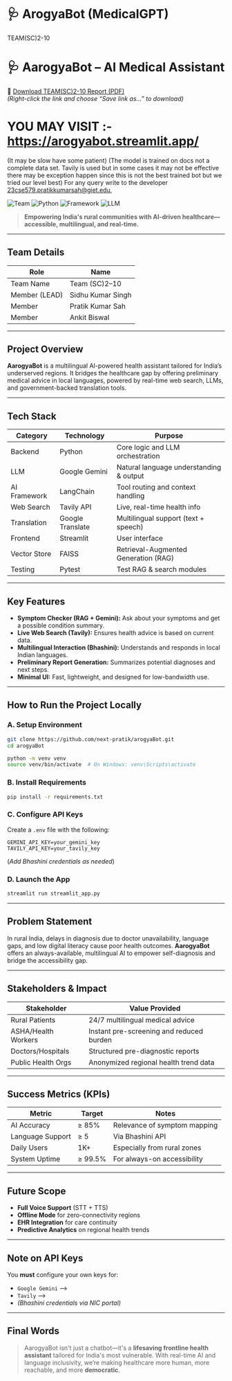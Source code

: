 # 🩺 ArogyaBot (MedicalGPT)

TEAM(SC)2-10 
# 🩺 AarogyaBot – AI Medical Assistant

📎 [Download TEAM(SC)2-10 Report (PDF)](https://github.com/next-pratik/arogyaBot/blob/main/TEAM(SC)2-10.pdf)  
*(Right-click the link and choose “Save link as…” to download)*

# YOU MAY VISIT :- https://arogyabot.streamlit.app/
(It may be slow have some patient)
(The model is trained on docs not a complete data set. Tavily is used but in some cases it may not be effective there may be exception happen since this is not the best trained bot but we tried our level best)
For any query write to the developer 23cse579.pratikkumarsah@giet.edu,

![Team](https://img.shields.io/badge/Team-Team(SC)2--10-green.svg)
![Python](https://img.shields.io/badge/Python-3.8+-blue.svg)
![Framework](https://img.shields.io/badge/Framework-Streamlit-red.svg)
![LLM](https://img.shields.io/badge/LLM-Gemini-purple.svg)

> **Empowering India's rural communities with AI-driven healthcare—accessible, multilingual, and real-time.**

---

##  Team Details

| Role         | Name              |
|--------------|-------------------|
| Team Name    | Team (SC)2–10     |
| Member (LEAD)| Sidhu Kumar Singh |
| Member       | Pratik Kumar Sah  |
| Member       | Ankit Biswal      |

---

## Project Overview

**AarogyaBot** is a multilingual AI-powered health assistant tailored for India’s underserved regions. It bridges the healthcare gap by offering preliminary medical advice in local languages, powered by real-time web search, LLMs, and government-backed translation tools.

---

## Tech Stack

| Category       | Technology       | Purpose                                 |
|----------------|------------------|-----------------------------------------|
| Backend        | Python           | Core logic and LLM orchestration        |
| LLM            | Google Gemini    | Natural language understanding & output |
| AI Framework   | LangChain        | Tool routing and context handling       |
| Web Search     | Tavily API       | Live, real-time health info             |
| Translation    | Google Translate | Multilingual support (text + speech)    |
| Frontend       | Streamlit        | User interface                          |
| Vector Store   | FAISS            | Retrieval-Augmented Generation (RAG)    |
| Testing        | Pytest           | Test RAG & search modules               |

---

##  Key Features

-  **Symptom Checker (RAG + Gemini):** Ask about your symptoms and get a possible condition summary.
-  **Live Web Search (Tavily):** Ensures health advice is based on current data.
-  **Multilingual Interaction (Bhashini):** Understands and responds in local Indian languages.
-  **Preliminary Report Generation:** Summarizes potential diagnoses and next steps.
-  **Minimal UI:** Fast, lightweight, and designed for low-bandwidth use.

---

##  How to Run the Project Locally

### A. Setup Environment

```bash
git clone https://github.com/next-pratik/arogyaBot.git
cd arogyaBot

python -m venv venv
source venv/bin/activate  # On Windows: venv\Scripts\activate
```

### B. Install Requirements

```bash
pip install -r requirements.txt
```

### C. Configure API Keys

Create a `.env` file with the following:

```env
GEMINI_API_KEY=your_gemini_key
TAVILY_API_KEY=your_tavily_key
```

(*Add Bhashini credentials as needed*)

### D. Launch the App

```bash
streamlit run streamlit_app.py
```

---

## Problem Statement

In rural India, delays in diagnosis due to doctor unavailability, language gaps, and low digital literacy cause poor health outcomes. **AarogyaBot** offers an always-available, multilingual AI to empower self-diagnosis and bridge the accessibility gap.

---

## Stakeholders & Impact

| Stakeholder        | Value Provided                                     |
|--------------------|----------------------------------------------------|
| Rural Patients     | 24/7 multilingual medical advice                   |
| ASHA/Health Workers| Instant pre-screening and reduced burden          |
| Doctors/Hospitals  | Structured pre-diagnostic reports                  |
| Public Health Orgs | Anonymized regional health trend data              |

---

## Success Metrics (KPIs)

| Metric            | Target      | Notes                                       |
|-------------------|-------------|---------------------------------------------|
| AI Accuracy       | ≥ 85%       | Relevance of symptom mapping                |
| Language Support  | ≥ 5         | Via Bhashini API                            |
| Daily Users       | 1K+         | Especially from rural zones                 |
| System Uptime     | ≥ 99.5%     | For always-on accessibility                 |

---

## Future Scope

- **Full Voice Support** (STT + TTS)
- **Offline Mode** for zero-connectivity regions
- **EHR Integration** for care continuity
- **Predictive Analytics** on regional health trends

---

## Note on API Keys

You **must** configure your own keys for:

- `Google Gemini` -->
- `Tavily` -->
- *(Bhashini credentials via NIC portal)*

---

## Final Words

> AarogyaBot isn't just a chatbot—it's a **lifesaving frontline health assistant** tailored for India's most vulnerable. With real-time AI and language inclusivity, we’re making healthcare more human, more reachable, and more **democratic**.
